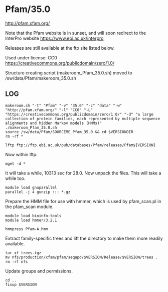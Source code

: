 Pfam/35.0
=========

<http://pfam.xfam.org/>


Note that the Pfam website is in sunset, and will soon redirect to the InterPro website https://www.ebi.ac.uk/interpro

Releases are still available at the ftp site listed below.

Used under license:
CC0
<https://creativecommons.org/publicdomain/zero/1.0/>

Structure creating script (makeroom_Pfam_35.0.sh) moved to /sw/data/Pfam/makeroom_35.0.sh

LOG
---

    makeroom.sh "-t" "Pfam" "-v" "35.0" "-c" "data" "-w" "http://pfam.xfam.org/" "-l" "CC0" "-L" "https://creativecommons.org/publicdomain/zero/1.0/" "-d" "a large collection of protein families, each represented by multiple sequence alignments and hidden Markov models (HMMs)"
    ./makeroom_Pfam_35.0.sh
    source /sw/data/Pfam/SOURCEME_Pfam_35.0 && cd $VERSIONDIR
    rm -rf *

    lftp ftp://ftp.ebi.ac.uk/pub/databases/Pfam/releases/Pfam${VERSION}

Now within lftp:

    mget -d *

It will take a while, 10313 sec for 28.0.  Now unpack the files.  This will
take a while too.

    module load gnuparallel
    parallel -j 4 gunzip ::: *.gz

Prepare the HMM file for use with hmmer, which is used by pfam_scan.pl in
the pfam_scan module.

    module load bioinfo-tools 
    module load hmmer/3.2.1

    hmmpress Pfam-A.hmm

Extract family-specific trees and lift the directory to make them more readily
available.

    tar xf trees.tgz
    mv nfs/production/xfam/pfam/sequpd/$VERSION/Release/$VERSION/trees .
    rm -rf nfs

Update groups and permissions.

    cd ..
    fixup $VERSION

